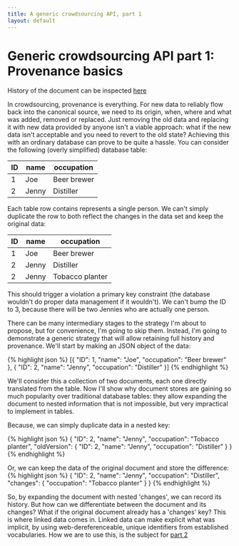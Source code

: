 ```yaml
---
title: A generic crowdsourcing API, part 1
layout: default
---
```


# Generic crowdsourcing API part 1: Provenance basics

History of the document can be inspected [here](https://github.com/reinvantveer/reinvantveer.github.io/commits/master/_posts/2016-05-24-a-generic-crowdsourcing-API-part-1.md)

In crowdsourcing, provenance is everything. For new data to reliably flow back into the canonical source, we need to its origin, when, where and what was added, removed or replaced. Just removing the old data and replacing it with new data provided by anyone isn't a viable approach: what if the new data isn't acceptable and you need to revert to the old state? Achieving this with an ordinary database can prove to be quite a hassle. You can consider the following (overly simplified) database table:

| ID | name | occupation |
| --- | --- | --- |
| 1 | Joe | Beer brewer |
| 2 | Jenny | Distiller |

Each table row contains represents a single person. We can't simply duplicate the row to both reflect the changes in the data set and keep the original data:

| ID | name | occupation |
| --- | --- | --- |
| 1 | Joe | Beer brewer |
| 2 | Jenny | Distiller |
| 2 | Jenny | Tobacco planter |

This should trigger a violation a primary key constraint (the database wouldn't do proper data management if it wouldn't). We can't bump the ID to 3, because there will be two Jennies who are actually one person. 

There can be many intermediary stages to the strategy I'm about to propose, but for convenience, I'm going to skip them. Instead, I'm going to demonstrate a generic strategy that will allow retaining full history and provenance. We'll start by making an JSON object of the data:
 
{% highlight json %}
[{
	"ID": 1,
	"name": "Joe",
	"occupation": "Beer brewer"
}, {
	"ID": 2,
	"name": "Jenny",
	"occupation": "Distiller"
}]
{% endhighlight %}

We'll consider this a collection of two documents, each one directly translated from the table. Now I'll show why document stores are gaining so much popularity over traditional database tables: they allow expanding the document to nested information that is not impossible, but very impractical to implement in tables.

Because, we can simply duplicate data in a nested key:

{% highlight json %}
{
 "ID": 2,
 "name": "Jenny",
 "occupation": "Tobacco planter",
 "oldVersion": {
  "ID": 2,
  "name": "Jenny",
  "occupation": "Distiller"
 }
}
{% endhighlight %}

Or, we can keep the data of the original document and store the difference:
{% highlight json %}
{
 "ID": 2,
 "name": "Jenny",
 "occupation": "Distiller",
 "changes": {
  "occupation": "Tobacco planter"
 }
}
{% endhighlight %}

So, by expanding the document with nested 'changes', we can record its history. But how can we differentiate between the document and its changes? What if the original document already has a 'changes' key? This is where linked data comes in. Linked data can make explicit what was implicit, by using web-dereferenceable, unique identifiers from established vocabularies. How we are to use this, is the subject for [part 2](http://reinvantveer.github.io/2016/05/27/a-generic-crowdsourcing-API-part-2)
